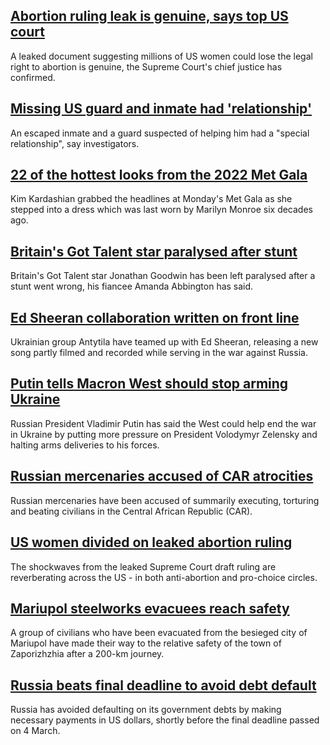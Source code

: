 ## [Abortion ruling leak is genuine, says top US court](https://www.bbc.com/news/world-us-canada-61313517)
A leaked document suggesting millions of US women could lose the legal right to abortion is genuine, the Supreme Court's chief justice has confirmed.
## [Missing US guard and inmate had 'relationship'](https://www.bbc.com/news/world-us-canada-61315333)
An escaped inmate and a guard suspected of helping him had a "special relationship", say investigators.
## [22 of the hottest looks from the 2022 Met Gala](https://www.bbc.com/news/entertainment-arts-61037393)
Kim Kardashian grabbed the headlines at Monday's Met Gala as she stepped into a dress which was last worn by Marilyn Monroe six decades ago.
## [Britain's Got Talent star paralysed after stunt](https://www.bbc.com/news/uk-wales-61314239)
Britain's Got Talent star Jonathan Goodwin has been left paralysed after a stunt went wrong, his fiancee Amanda Abbington has said.
## [Ed Sheeran collaboration written on front line](https://www.bbc.com/news/world-europe-61308809)
Ukrainian group Antytila have teamed up with Ed Sheeran, releasing a new song partly filmed and recorded while serving in the war against Russia. 
## [Putin tells Macron West should stop arming Ukraine](https://www.bbc.com/news/world-europe-61313732)
Russian President Vladimir Putin has said the West could help end the war in Ukraine by putting more pressure on President Volodymyr Zelensky and halting arms deliveries to his forces. 
## [Russian mercenaries accused of CAR atrocities](https://www.bbc.com/news/world-africa-61311272)
Russian mercenaries have been accused of summarily executing, torturing and beating civilians in the Central African Republic (CAR).
## [US women divided on leaked abortion ruling](https://www.bbc.com/news/world-us-canada-61314861)
The shockwaves from the leaked Supreme Court draft ruling are reverberating across the US - in both anti-abortion and pro-choice circles.
## [Mariupol steelworks evacuees reach safety](https://www.bbc.com/news/world-europe-61311527)
A group of civilians who have been evacuated from the besieged city of Mariupol have made their way to the relative safety of the town of Zaporizhzhia after a 200-km journey.
## [Russia beats final deadline to avoid debt default](https://www.bbc.com/news/business-61313296)
Russia has avoided defaulting on its government debts by making necessary payments in US dollars, shortly before the final deadline passed on 4 March. 
